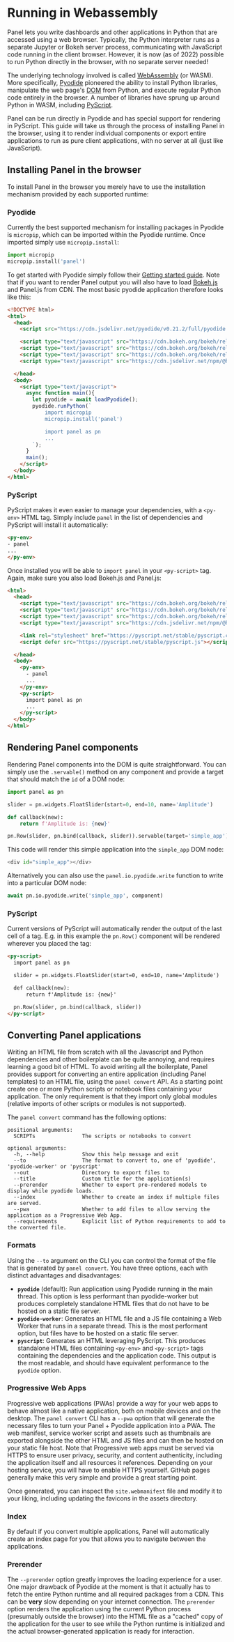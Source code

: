 # Running in Webassembly

Panel lets you write dashboards and other applications in Python that are accessed using a web browser. Typically, the Python interpreter runs as a separate Jupyter or Bokeh server process, communicating with JavaScript code running in the client browser. However, it is now (as of 2022) possible to run Python directly in the browser, with no separate server needed!

The underlying technology involved is called [WebAssembly](https://webassembly.org/) (or WASM). More specifically, [Pyodide](https://pyodide.org/) pioneered the ability to install Python libraries, manipulate the web page's [DOM](https://developer.mozilla.org/en-US/docs/Web/API/Document_Object_Model/Introduction) from Python, and execute regular Python code entirely in the browser. A number of libraries have sprung up around Python in WASM, including [PyScript](https://pyscript.net/).

Panel can be run directly in Pyodide and has special support for rendering in PyScript. This guide will take us through the process of installing Panel in the browser, using it to render individual components or export entire applications to run as pure client applications, with no server at all (just like JavaScript).

## Installing Panel in the browser

To install Panel in the browser you merely have to use the installation mechanism provided by each supported runtime:

### Pyodide

Currently the best supported mechanism for installing packages in Pyodide is `micropip`, which can be imported within the Pyodide runtime. Once imported simply use `micropip.install`:

```python
import micropip
micropip.install('panel')
```

To get started with Pyodide simply follow their [Getting started guide](https://pyodide.org/en/stable/usage/quickstart.html). Note that if you want to render Panel output you will also have to load [Bokeh.js](https://docs.bokeh.org/en/2.4.1/docs/first_steps/installation.html#install-bokehjs:~:text=Installing%20standalone%20BokehJS%C2%B6) and Panel.js from CDN. The most basic pyodide application therefore looks like this:

```html
<!DOCTYPE html>
<html>
  <head>
    <script src="https://cdn.jsdelivr.net/pyodide/v0.21.2/full/pyodide.js"></script>

    <script type="text/javascript" src="https://cdn.bokeh.org/bokeh/release/bokeh-2.4.3.js"></script>
    <script type="text/javascript" src="https://cdn.bokeh.org/bokeh/release/bokeh-widgets-2.4.3.min.js"></script>
    <script type="text/javascript" src="https://cdn.bokeh.org/bokeh/release/bokeh-tables-2.4.3.min.js"></script>
    <script type="text/javascript" src="https://cdn.jsdelivr.net/npm/@holoviz/panel@0.14.0/dist/panel.min.js"></script>

  </head>
  <body>
    <script type="text/javascript">
      async function main(){
        let pyodide = await loadPyodide();
        pyodide.runPython(`
            import micropip
            micropip.install('panel')

            import panel as pn
            ...
        `);
      }
      main();
    </script>
  </body>
</html>
```

### PyScript

PyScript makes it even easier to manage your dependencies, with a `<py-env>` HTML tag. Simply include `panel` in the list of dependencies and PyScript will install it automatically:

```html
<py-env>
- panel
...
</py-env>
```

Once installed you will be able to `import panel` in your `<py-script>` tag. Again, make sure you also load Bokeh.js and Panel.js:


```html
<html>
  <head>
    <script type="text/javascript" src="https://cdn.bokeh.org/bokeh/release/bokeh-2.4.3.js"></script>
    <script type="text/javascript" src="https://cdn.bokeh.org/bokeh/release/bokeh-widgets-2.4.3.min.js"></script>
    <script type="text/javascript" src="https://cdn.bokeh.org/bokeh/release/bokeh-tables-2.4.3.min.js"></script>
    <script type="text/javascript" src="https://cdn.jsdelivr.net/npm/@holoviz/panel@0.14.0/dist/panel.min.js"></script>

    <link rel="stylesheet" href="https://pyscript.net/stable/pyscript.css" />
    <script defer src="https://pyscript.net/stable/pyscript.js"></script>

  </head>
  <body>
    <py-env>
      - panel
      ...
    </py-env>
    <py-script>
      import panel as pn
      ...
    </py-script>
  </body>
</html>
```

## Rendering Panel components

Rendering Panel components into the DOM is quite straightforward. You can simply use the `.servable()` method on any component and provide a target that should match the `id` of a DOM node:

```python
import panel as pn

slider = pn.widgets.FloatSlider(start=0, end=10, name='Amplitude')

def callback(new):
    return f'Amplitude is: {new}'

pn.Row(slider, pn.bind(callback, slider)).servable(target='simple_app');
```

This code will render this simple application into the `simple_app` DOM node:

```python
<div id="simple_app"></div>
```

Alternatively you can also use the `panel.io.pyodide.write` function to write into a particular DOM node:

```python
await pn.io.pyodide.write('simple_app', component)
```

### PyScript

Current versions of PyScript will automatically render the output of the last cell of a <py-script> tag. E.g. in this example the `pn.Row()` component will be rendered wherever you placed the tag:

```html
<py-script>
  import panel as pn

  slider = pn.widgets.FloatSlider(start=0, end=10, name='Amplitude')

  def callback(new):
      return f'Amplitude is: {new}'

  pn.Row(slider, pn.bind(callback, slider))
</py-script>
```

## Converting Panel applications

Writing an HTML file from scratch with all the Javascript and Python dependencies and other boilerplate can be quite annoying, and requires learning a good bit of HTML. To avoid writing all the boilerplate, Panel provides support for converting an entire application (including Panel templates) to an HTML file, using the `panel convert` API. As a starting point create one or more Python scripts or notebook files containing your application. The only requirement is that they import only global modules (relative imports of other scripts or modules is not supported).

The ``panel convert`` command has the following options:

    positional arguments:
      SCRIPTs               The scripts or notebooks to convert

    optional arguments:
      -h, --help            Show this help message and exit
      --to                  The format to convert to, one of 'pyodide', 'pyodide-worker' or 'pyscript'
      --out                 Directory to export files to
      --title               Custom title for the application(s)
      --prerender           Whether to export pre-rendered models to display while pyodide loads.
      --index               Whether to create an index if multiple files are served.
      --pwa                 Whether to add files to allow serving the application as a Progressive Web App.
      --requirements        Explicit list of Python requirements to add to the converted file.

### Formats

Using the `--to` argument on the CLI you can control the format of the file that is generated by `panel convert`. You have three options, each with distinct advantages and disadvantages:

- **`pyodide`** (default): Run application using Pyodide running in the main thread. This option is less performant than pyodide-worker but produces completely standalone HTML files that do not have to be hosted on a static file server.
- **`pyodide-worker`**: Generates an HTML file and a JS file containing a Web Worker that runs in a separate thread. This is the most performant option, but files have to be hosted on a static file server.
- **`pyscript`**: Generates an HTML leveraging PyScript. This produces standalone HTML files containing `<py-env>` and `<py-script>` tags containing the dependencies and the application code. This output is the most readable, and should have equivalent performance to the `pyodide` option.

### Progressive Web Apps

Progressive web applications (PWAs) provide a way for your web apps to behave almost like a native application, both on mobile devices and on the desktop. The `panel convert` CLI has a `--pwa` option that will generate the necessary files to turn your Panel + Pyodide application into a PWA. The web manifest, service worker script and assets such as thumbnails are exported alongside the other HTML and JS files and can then be hosted on your static file host. Note that Progressive web apps must be served via HTTPS to ensure user privacy, security, and content authenticity, including the application itself and all resources it references. Depending on your hosting service, you will have to enable HTTPS yourself. GitHub pages generally make this very simple and provide a great starting point.

Once generated, you can inspect the `site.webmanifest` file and modify it to your liking, including updating the favicons in the assets directory.

### Index

By default if you convert multiple applications, Panel will automatically create an index page for you that allows you to navigate between the applications.

### Prerender

The `--prerender` option greatly improves the loading experience for a user. One major drawback of Pyodide at the moment is that it actually has to fetch the entire Python runtime and all required packages from a CDN. This can be **very** slow depending on your internet connection. The `prerender` option renders the application using the current Python process (presumably outside the browser) into the HTML file as a "cached" copy of the application for the user to see while the Python runtime is initialized and the actual browser-generated application is ready for interaction.
